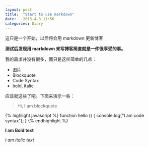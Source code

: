 ```yaml
---
layout: post
title:  "Start to use markdown"
date:   2013-4-8 11:56
categories: Diary
---
```


这只是一个开始，以后将会用 markdown 更新博客

**测试后发现用 markdown 来写博客简直就是一件很享受的事。**

我的需求并没有很多，而只是这样简单的几点：

* 图片
* Blockquote
* Code Syntax
* bold, italic

应该就这些了吧。下面来演示一些：


> Hi, I am blockquote


{% highlight javascript %}
function hello () {
  console.log("I am code syntax");
}
{% endhighlight %}

**I am Bold text**

*I am Italic text*
